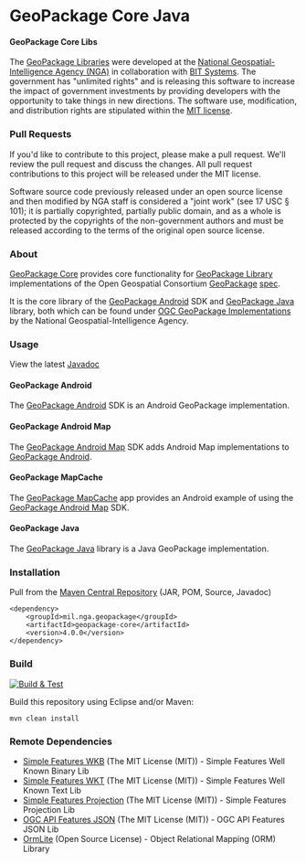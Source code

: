 # GeoPackage Core Java

#### GeoPackage Core Libs ####

The [GeoPackage Libraries](http://ngageoint.github.io/GeoPackage/) were developed at the [National Geospatial-Intelligence Agency (NGA)](http://www.nga.mil/) in collaboration with [BIT Systems](http://www.bit-sys.com/). The government has "unlimited rights" and is releasing this software to increase the impact of government investments by providing developers with the opportunity to take things in new directions. The software use, modification, and distribution rights are stipulated within the [MIT license](http://choosealicense.com/licenses/mit/).

### Pull Requests ###
If you'd like to contribute to this project, please make a pull request. We'll review the pull request and discuss the changes. All pull request contributions to this project will be released under the MIT license.

Software source code previously released under an open source license and then modified by NGA staff is considered a "joint work" (see 17 USC § 101); it is partially copyrighted, partially public domain, and as a whole is protected by the copyrights of the non-government authors and must be released according to the terms of the original open source license.

### About ###

[GeoPackage Core](http://ngageoint.github.io/geopackage-core-java/) provides core functionality for [GeoPackage Library](http://ngageoint.github.io/GeoPackage/) implementations of the Open Geospatial Consortium [GeoPackage](http://www.geopackage.org/) [spec](http://www.geopackage.org/spec/).

It is the core library of the [GeoPackage Android](https://github.com/ngageoint/geopackage-android) SDK and [GeoPackage Java](https://github.com/ngageoint/geopackage-java) library, both which can be found under [OGC GeoPackage Implementations](http://www.geopackage.org/#implementations_nga) by the National Geospatial-Intelligence Agency.

### Usage ###

View the latest [Javadoc](http://ngageoint.github.io/geopackage-core-java/docs/api/)

#### GeoPackage Android ####

The [GeoPackage Android](https://github.com/ngageoint/geopackage-android) SDK is an Android GeoPackage implementation.

#### GeoPackage Android Map ####

The [GeoPackage Android Map](https://github.com/ngageoint/geopackage-android-map) SDK adds Android Map implementations to [GeoPackage Android](https://github.com/ngageoint/geopackage-android).

#### GeoPackage MapCache ####

The [GeoPackage MapCache](https://github.com/ngageoint/geopackage-mapcache-android) app provides an Android example of using the [GeoPackage Android Map](https://github.com/ngageoint/geopackage-android-map) SDK.

#### GeoPackage Java ####

The [GeoPackage Java](https://github.com/ngageoint/geopackage-java) library is a Java GeoPackage implementation.

### Installation ###

Pull from the [Maven Central Repository](http://search.maven.org/#artifactdetails|mil.nga.geopackage|geopackage-core|4.0.0|jar) (JAR, POM, Source, Javadoc)

    <dependency>
        <groupId>mil.nga.geopackage</groupId>
        <artifactId>geopackage-core</artifactId>
        <version>4.0.0</version>
    </dependency>

### Build ###

[![Build & Test](https://github.com/ngageoint/geopackage-core-java/workflows/Build%20&%20Test/badge.svg)](https://github.com/ngageoint/geopackage-core-java/actions?query=workflow%3A%22Build+%26+Test%22)

Build this repository using Eclipse and/or Maven:

    mvn clean install

### Remote Dependencies ###

* [Simple Features WKB](https://github.com/ngageoint/simple-features-wkb-java) (The MIT License (MIT)) - Simple Features Well Known Binary Lib
* [Simple Features WKT](https://github.com/ngageoint/simple-features-wkt-java) (The MIT License (MIT)) - Simple Features Well Known Text Lib
* [Simple Features Projection](https://github.com/ngageoint/simple-features-proj-java) (The MIT License (MIT)) - Simple Features Projection Lib
* [OGC API Features JSON](https://github.com/ngageoint/ogc-api-features-json-java) (The MIT License (MIT)) - OGC API Features JSON Lib
* [OrmLite](http://ormlite.com/) (Open Source License) - Object Relational Mapping (ORM) Library
